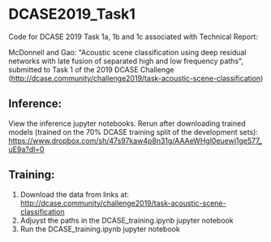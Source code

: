 # DCASE2019_Task1
Code for DCASE 2019 Task 1a, 1b and 1c associated with Technical Report:

McDonnell and Gao: "Acoustic scene classification using deep residual networks with late fusion of separated high and low frequency paths", submitted to Task 1 of the 2019 DCASE Challenge (http://dcase.community/challenge2019/task-acoustic-scene-classification)

## Inference:

View the inference jupyter notebooks. Rerun after downloading trained models (trained on the 70% DCASE training split of the development sets):
https://www.dropbox.com/sh/47s97kaw4p8n31g/AAAeWHgl0euewj1ge577_uE9a?dl=0

## Training:

1. Download the data from links at: http://dcase.community/challenge2019/task-acoustic-scene-classification
2. Adjuyst the paths in the DCASE_training.ipynb jupyter notebook
3. Run the DCASE_training.ipynb jupyter notebook
